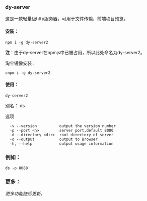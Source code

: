 ### dy-server

这是一款轻量级http服务器，可用于文件传输，前端项目预览。

#### 安装：
```
npm i -g dy-server2
```

**注**：由于dy-server在npmjs中已被占用，所以此处命名为dy-server2。

淘宝镜像安装：
```
cnpm i -g dy-server2
```

#### 使用：

```
dy-server2
```
别名： ds

选项
```
  -v --version          output the version number
  -p --port <n>         server port,default 8080
  -d --directory <dir>  root directory of server
  -o --output           output to Browser
  -h, --help            output usage information
```

### 例如：

```
ds -p 8088
```

### 更多：

*更多功能随后更新*。
